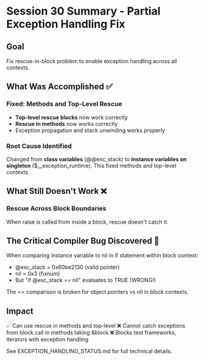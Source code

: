 # Session 30 Summary - Partial Exception Handling Fix

## Goal
Fix rescue-in-block problem to enable exception handling across all contexts.

## What Was Accomplished ✅

### Fixed: Methods and Top-Level Rescue
- **Top-level rescue blocks** now work correctly  
- **Rescue in methods** now works correctly
- Exception propagation and stack unwinding works properly

### Root Cause Identified
Changed from **class variables** (@@exc_stack) to **instance variables on singleton** ($__exception_runtime).
This fixed methods and top-level contexts.

## What Still Doesn't Work ❌

### Rescue Across Block Boundaries  
When raise is called from inside a block, rescue doesn't catch it.

## The Critical Compiler Bug Discovered 🐛

When comparing instance variable to nil in if statement within block context:
- @exc_stack = 0x60be2130 (valid pointer)
- nil = 0x3 (fixnum)
- But "if @exc_stack == nil" evaluates to TRUE (WRONG!)

The == comparison is broken for object pointers vs nil in block contexts.

## Impact
✅ Can use rescue in methods and top-level
❌ Cannot catch exceptions from block.call in methods taking &block
❌ Blocks test frameworks, iterators with exception handling

See EXCEPTION_HANDLING_STATUS.md for full technical details.
